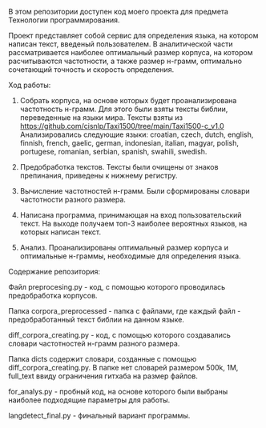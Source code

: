 В этом репозитории доступен код моего проекта для предмета Технологии программирования. 

Проект представляет собой сервис для определения языка, на котором написан текст, введеный пользователем. В аналитической части рассматривается наиболее оптимальный размер корпуса, на котором расчитываются частотности, а также размер н-грамм, оптимально сочетающий точность и скорость определения.


Ход работы:
1. Собрать корпуса, на основе которых будет проанализирована частотность н-грамм. Для этого были взяты тексты библии, переведенные на языки мира. Тексты взяты из https://github.com/cisnlp/Taxi1500/tree/main/Taxi1500-c_v1.0
Анализировались следующие языки: croatian, czech, dutch, english, finnish, french, gaelic, german, indonesian, italian, magyar, polish, portugese, romanian, serbian, spanish, swahili, swedish.

2. Предобработка текстов. Тексты были очищены от знаков препинания, приведены к нижнему регистру.

3. Вычисление частотностей н-грамм. Были сформированы словари частотности разного размера.

4. Написана программа, принимающая на вход пользовательский текст. На выходе получаем топ-3 наиболее вероятных языков, на которых написан текст.

5. Анализ. Проанализированы оптимальный размер корпуса и оптимальные н-граммы, необходимые для определения языка.


Содержание репозитория:

Файл preprocesing.py - код, с помощью которого проводилась предобработка корпусов.

Папка corpora_preprocessed - папка с файлами, где каждый файл - предобработанный текст библии на данном языке.

diff_corpora_creating.py - код, с помощью которого создавались словари частотностей н-грамм разного размера. 

Папка dicts содержит словари, созданные с помощью diff_corpora_creating.py. В папке нет словарей размером 500k, 1M, full_text ввиду ограничения гитхаба на размер файлов.

for_analys.py - пробный код, на основе которого были выбраны наиболее подходящие параметры для работы.

langdetect_final.py - финальный вариант программы. 


